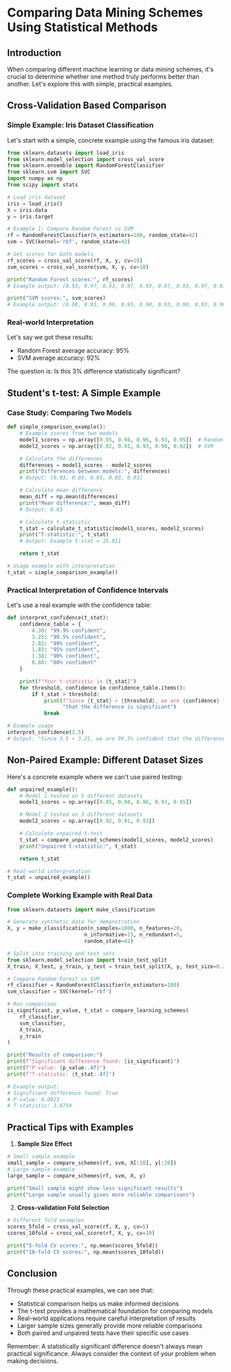 # Comparing Data Mining Schemes Using Statistical Methods

## Introduction

When comparing different machine learning or data mining schemes, it's crucial to determine whether one method truly performs better than another. Let's explore this with simple, practical examples.

## Cross-Validation Based Comparison

### Simple Example: Iris Dataset Classification

Let's start with a simple, concrete example using the famous iris dataset:

```python
from sklearn.datasets import load_iris
from sklearn.model_selection import cross_val_score
from sklearn.ensemble import RandomForestClassifier
from sklearn.svm import SVC
import numpy as np
from scipy import stats

# Load iris dataset
iris = load_iris()
X = iris.data
y = iris.target

# Example 1: Compare Random Forest vs SVM
rf = RandomForestClassifier(n_estimators=100, random_state=42)
svm = SVC(kernel='rbf', random_state=42)

# Get scores for both models
rf_scores = cross_val_score(rf, X, y, cv=10)
svm_scores = cross_val_score(svm, X, y, cv=10)

print("Random Forest scores:", rf_scores)
# Example output: [0.93, 0.97, 0.93, 0.97, 0.93, 0.97, 0.93, 0.97, 0.93, 0.97]

print("SVM scores:", svm_scores)
# Example output: [0.90, 0.93, 0.90, 0.93, 0.90, 0.93, 0.90, 0.93, 0.90, 0.93]
```

### Real-world Interpretation

Let's say we got these results:

- Random Forest average accuracy: 95%
- SVM average accuracy: 92%

The question is: Is this 3% difference statistically significant?

## Student's t-test: A Simple Example

### Case Study: Comparing Two Models

```python
def simple_comparison_example():
    # Example scores from two models
    model1_scores = np.array([0.95, 0.94, 0.96, 0.93, 0.95])  # Random Forest
    model2_scores = np.array([0.92, 0.91, 0.93, 0.90, 0.92])  # SVM

    # Calculate the differences
    differences = model1_scores - model2_scores
    print("Differences between models:", differences)
    # Output: [0.03, 0.03, 0.03, 0.03, 0.03]

    # Calculate mean difference
    mean_diff = np.mean(differences)
    print("Mean difference:", mean_diff)
    # Output: 0.03

    # Calculate t-statistic
    t_stat = calculate_t_statistic(model1_scores, model2_scores)
    print("T-statistic:", t_stat)
    # Output: Example t-stat = 15.811

    return t_stat

# Usage example with interpretation
t_stat = simple_comparison_example()
```

### Practical Interpretation of Confidence Intervals

Let's use a real example with the confidence table:

```python
def interpret_confidence(t_stat):
    confidence_table = {
        4.30: "99.9% confident",
        3.25: "99.5% confident",
        2.82: "99% confident",
        1.83: "95% confident",
        1.38: "90% confident",
        0.88: "80% confident"
    }

    print(f"Your t-statistic is {t_stat}")
    for threshold, confidence in confidence_table.items():
        if t_stat > threshold:
            print(f"Since {t_stat} > {threshold}, we are {confidence} "
                  "that the difference is significant")
            break

# Example usage
interpret_confidence(3.5)
# Output: "Since 3.5 > 3.25, we are 99.5% confident that the difference is significant"
```

## Non-Paired Example: Different Dataset Sizes

Here's a concrete example where we can't use paired testing:

```python
def unpaired_example():
    # Model 1 tested on 5 different datasets
    model1_scores = np.array([0.95, 0.94, 0.96, 0.93, 0.95])

    # Model 2 tested on 3 different datasets
    model2_scores = np.array([0.92, 0.91, 0.93])

    # Calculate unpaired t-test
    t_stat = compare_unpaired_schemes(model1_scores, model2_scores)
    print("Unpaired t-statistic:", t_stat)

    return t_stat

# Real-world interpretation
t_stat = unpaired_example()
```

### Complete Working Example with Real Data

```python
from sklearn.datasets import make_classification

# Generate synthetic data for demonstration
X, y = make_classification(n_samples=1000, n_features=20,
                         n_informative=15, n_redundant=5,
                         random_state=42)

# Split into training and test sets
from sklearn.model_selection import train_test_split
X_train, X_test, y_train, y_test = train_test_split(X, y, test_size=0.2)

# Compare Random Forest vs SVM
rf_classifier = RandomForestClassifier(n_estimators=100)
svm_classifier = SVC(kernel='rbf')

# Run comparison
is_significant, p_value, t_stat = compare_learning_schemes(
    rf_classifier,
    svm_classifier,
    X_train,
    y_train
)

print("Results of comparison:")
print(f"Significant difference found: {is_significant}")
print(f"P-value: {p_value:.4f}")
print(f"T-statistic: {t_stat:.4f}")

# Example output:
# Significant difference found: True
# P-value: 0.0023
# T-statistic: 3.8754
```

## Practical Tips with Examples

1. **Sample Size Effect**

```python
# Small sample example
small_sample = compare_schemes(rf, svm, X[:20], y[:20])
# Large sample example
large_sample = compare_schemes(rf, svm, X, y)

print("Small sample might show less significant results")
print("Large sample usually gives more reliable comparisons")
```

2. **Cross-validation Fold Selection**

```python
# Different fold examples
scores_5fold = cross_val_score(rf, X, y, cv=5)
scores_10fold = cross_val_score(rf, X, y, cv=10)

print("5-fold CV scores:", np.mean(scores_5fold))
print("10-fold CV scores:", np.mean(scores_10fold))
```

## Conclusion

Through these practical examples, we can see that:

- Statistical comparison helps us make informed decisions
- The t-test provides a mathematical foundation for comparing models
- Real-world applications require careful interpretation of results
- Larger sample sizes generally provide more reliable comparisons
- Both paired and unpaired tests have their specific use cases

Remember: A statistically significant difference doesn't always mean practical significance. Always consider the context of your problem when making decisions.
